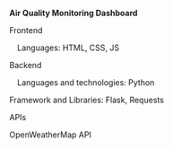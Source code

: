 <b>Air Quality Monitoring Dashboard</b>

Frontend​

 Languages​: HTML, CSS, JS

 
Backend​

 Languages and technologies: Python
 
 Framework and Libraries: Flask, Requests

 
APIs

  OpenWeatherMap API
